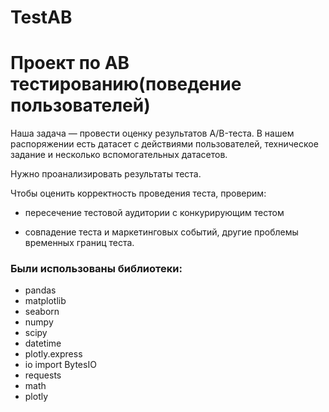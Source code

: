 # TestAB
# Проект по AB тестированию(поведение пользователей)
Наша задача — провести оценку результатов A/B-теста. В нашем распоряжении есть датасет с действиями пользователей, техническое задание и несколько вспомогательных датасетов.

Нужно проанализировать результаты теста.

Чтобы оценить корректность проведения теста, проверим:

 - пересечение тестовой аудитории с конкурирующим тестом

 - совпадение теста и маркетинговых событий, другие проблемы временных границ теста. 
 ### Были использованы библиотеки:
- pandas 
- matplotlib
- seaborn 
- numpy 
- scipy 
- datetime 
- plotly.express 
- io import BytesIO
- requests
- math 
- plotly

 
